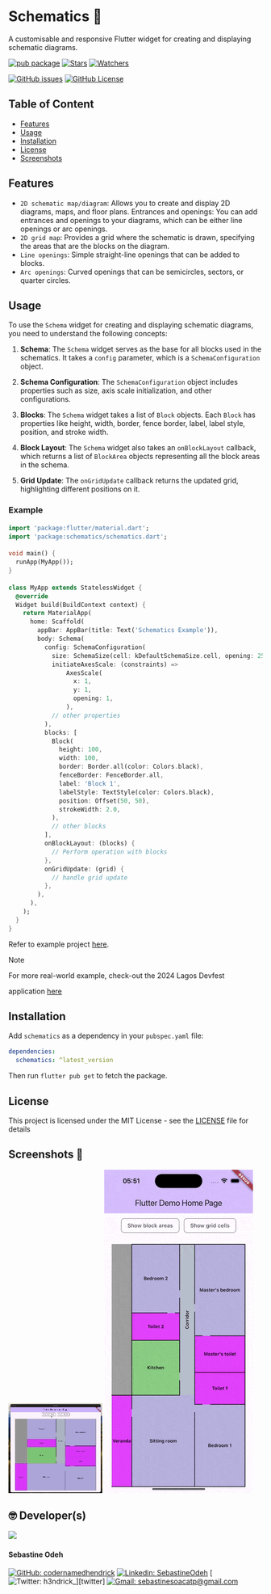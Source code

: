 # Schematics 📐

A customisable and responsive Flutter widget for creating and displaying schematic diagrams.

[![pub package](https://img.shields.io/pub/v/schematics.svg?label=Version&style=flat)][pub]
[![Stars](https://img.shields.io/github/stars/codernamedhendrick/schematics?label=Stars&style=flat)][repo]
[![Watchers](https://img.shields.io/github/watchers/codernamedhendrick/schematics?label=Watchers&style=flat)][repo]

[![GitHub issues](https://img.shields.io/github/issues/codernamedhendrick/schematics?label=Issues&style=flat)][issues]
[![GitHub License](https://img.shields.io/github/license/codernamedhendrick/schematics?label=Licence&style=flat)][license]

## Table of Content

- [Features](#features)
- [Usage](#usage)
- [Installation](#installation)
- [License](#license)
- [Screenshots](#screenshots-)

## Features

- `2D schematic map/diagram`: Allows you to create and display 2D diagrams, maps, and floor plans.
  Entrances and openings: You can add entrances and openings to your diagrams, which can be either line openings or arc
  openings.
- `2D grid map`: Provides a grid where the schematic is drawn, specifying the areas that are the blocks on the diagram.
- `Line openings`: Simple straight-line openings that can be added to blocks.
- `Arc openings`: Curved openings that can be semicircles, sectors, or quarter circles.

## Usage

To use the `Schema` widget for creating and displaying schematic diagrams, you need to understand the following
concepts:

1. **Schema**: The `Schema` widget serves as the base for all blocks used in the schematics. It takes a `config`
   parameter, which is a `SchemaConfiguration` object.

2. **Schema Configuration**: The `SchemaConfiguration` object includes properties such as size, axis scale
   initialization, and
   other configurations.

3. **Blocks**: The `Schema` widget takes a list of `Block` objects. Each `Block` has properties like height, width,
   border, fence border, label, label style, position, and stroke width.

4. **Block Layout**: The `Schema` widget also takes an `onBlockLayout` callback, which returns a list of `BlockArea`
   objects representing all the block areas in the schema.

5. **Grid Update**: The `onGridUpdate` callback returns the updated grid, highlighting different positions on it.

### Example

```dart
import 'package:flutter/material.dart';
import 'package:schematics/schematics.dart';

void main() {
  runApp(MyApp());
}

class MyApp extends StatelessWidget {
  @override
  Widget build(BuildContext context) {
    return MaterialApp(
      home: Scaffold(
        appBar: AppBar(title: Text('Schematics Example')),
        body: Schema(
          config: SchemaConfiguration(
            size: SchemaSize(cell: kDefaultSchemaSize.cell, opening: 25),
            initiateAxesScale: (constraints) =>
                AxesScale(
                  x: 1,
                  y: 1,
                  opening: 1,
                ),
            // other properties
          ),
          blocks: [
            Block(
              height: 100,
              width: 100,
              border: Border.all(color: Colors.black),
              fenceBorder: FenceBorder.all,
              label: 'Block 1',
              labelStyle: TextStyle(color: Colors.black),
              position: Offset(50, 50),
              strokeWidth: 2.0,
            ),
            // other blocks
          ],
          onBlockLayout: (blocks) {
            // Perform operation with blocks
          },
          onGridUpdate: (grid) {
            // handle grid update
          },
        ),
      ),
    );
  }
}
```

Refer to example project [here](https://github.com/CoderNamedHendrick/schematics/tree/main/example).

> [!NOTE]
> For more real-world example, check-out the 2024 Lagos Devfest
>
application [here](https://github.com/GDG-W/cave/blob/dev/packages/conferenceapp/lib/src/features/more/presentation/screens/venue_map.dart)

## Installation

Add `schematics` as a dependency in your `pubspec.yaml` file:

```yaml
dependencies:
  schematics: ^latest_version
```

Then run `flutter pub get` to fetch the package.

## License

This project is licensed under the MIT License - see the [LICENSE](LICENSE) file for details

## Screenshots 📱

![desktop screenshot/record of schematics](screenshots/desktop_view.gif)
![mobile screenshot/record of schematics](screenshots/mobile_view.gif)

## 🤓 Developer(s)

[<img src="https://github.com/CoderNamedHendrick.png" width="180" />](https://github.com/CoderNamedHendrick)

#### **Sebastine Odeh**

[![GitHub: codernamedhendrick](https://img.shields.io/badge/codernamedhendrick-EFF7F6?logo=GitHub&logoColor=333&link=https://www.github.com/codernamedhendrick)][github]
[![Linkedin: SebastineOdeh](https://img.shields.io/badge/SebastineOdeh-EFF7F6?logo=LinkedIn&logoColor=blue&link=https://www.linkedin.com/in/sebastine-odeh-1081a318b/)][linkedin]
[![Twitter: h3ndrick_](https://img.shields.io/badge/h3ndrick__-EFF7F6?logo=X&logoColor=333&link=https://x.com/H3ndrick_)][twitter]
[![Gmail: sebastinesoacatp@gmail.com](https://img.shields.io/badge/sebastinesoacatp@gmail.com-EFF7F6?logo=Gmail&link=mailto:sebastinesoacatp@gmail.com)][gmail]

[pub]: https://pub.dev/packages/schematics

[repo]: https://github.com/CoderNamedHendrick/schematics

[issues]: https://github.com/CoderNamedHendrick/schematics/issues

[license]: https://github.com/CoderNamedHendrick/schematics/blob/main/LICENSE

[github]: https://www.github.com/codernamedhendrick

[linkedin]: https://www.linkedin.com/in/sebastine-odeh-1081a318b

[twitter]: https://x.com/H3ndrick_

[gmail]: mailto:sebastinesoacatp@gmail.com

